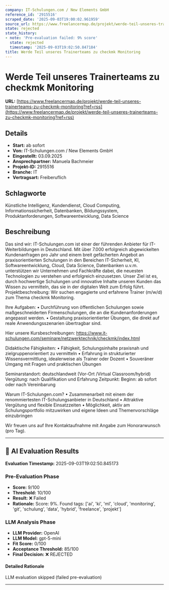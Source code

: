 ```yaml
---
company: IT-Schulungen.com / New Elements GmbH
reference_id: '2915516'
scraped_date: '2025-09-03T19:00:02.961959'
source_url: https://www.freelancermap.de/projekt/werde-teil-unseres-trainerteams-zu-checkmk-monitoring?ref=rss
state: rejected
state_history:
- note: 'Pre-evaluation failed: 9% score'
  state: rejected
  timestamp: '2025-09-03T19:02:50.847184'
title: Werde Teil unseres Trainerteams zu checkmk Monitoring
---
```



# Werde Teil unseres Trainerteams zu checkmk Monitoring
**URL:** [https://www.freelancermap.de/projekt/werde-teil-unseres-trainerteams-zu-checkmk-monitoring?ref=rss](https://www.freelancermap.de/projekt/werde-teil-unseres-trainerteams-zu-checkmk-monitoring?ref=rss)
## Details
- **Start:** ab sofort
- **Von:** IT-Schulungen.com / New Elements GmbH
- **Eingestellt:** 03.09.2025
- **Ansprechpartner:** Manuela Bachmeier
- **Projekt-ID:** 2915516
- **Branche:** IT
- **Vertragsart:** Freiberuflich

## Schlagworte
Künstliche Intelligenz, Kundendienst, Cloud Computing, Informationssicherheit, Datenbanken, Bildungssystem, Produktanforderungen, Softwareentwicklung, Data Science

## Beschreibung
Das sind wir:
IT-Schulungen.com ist einer der führenden Anbieter für IT-Weiterbildungen in Deutschland. Mit über 7.000 erfolgreich abgewickelten Kundenanfragen pro Jahr und einem breit gefächerten Angebot an praxisorientierten Schulungen in den Bereichen IT-Sicherheit, KI, Softwareentwicklung, Cloud, Data Science, Datenbanken u.v.m. unterstützen wir Unternehmen und Fachkräfte dabei, die neuesten Technologien zu verstehen und erfolgreich einzusetzen. Unser Ziel ist es, durch hochwertige Schulungen und innovative Inhalte unseren Kunden das Wissen zu vermitteln, das sie in der digitalen Welt zum Erfolg führt.
Projektbeschreibung:
Wir suchen engagierte und erfahrene Trainer (m/w/d) zum Thema checkmk Monitoring.

Ihre Aufgaben:
• Durchführung von öffentlichen Schulungen sowie maßgeschneiderten Firmenschulungen, die an die Kundenanforderungen angepasst werden.
• Gestaltung praxisorientierter Übungen, die direkt auf reale Anwendungsszenarien übertragbar sind.

Hier unsere Kursbeschreibungen:
https://www.it-schulungen.com/seminare/netzwerktechnik/checkmk/index.html

Didaktische Fähigkeiten:
• Fähigkeit, Schulungsinhalte praxisnah und zielgruppenorientiert zu vermitteln
• Erfahrung in strukturierter Wissensvermittlung, idealerweise als Trainer oder Dozent
• Souveräner Umgang mit Fragen und praktischen Übungen

Seminarstandort: deutschlandweit (Vor-Ort /Virtual Classroom/hybrid)
Vergütung: nach Qualifikation und Erfahrung
Zeitpunkt: Beginn: ab sofort oder nach Vereinbarung

Warum IT-Schulungen.com?
• Zusammenarbeit mit einem der renommiertesten IT-Schulungsanbieter in Deutschland
• Attraktive Vergütung und flexible Einsatzzeiten
• Möglichkeit, aktiv am Schulungsportfolio mitzuwirken und eigene Ideen und Themenvorschläge einzubringen

Wir freuen uns auf Ihre Kontaktaufnahme mit Angabe zum Honorarwunsch (pro Tag).

---

## 🤖 AI Evaluation Results

**Evaluation Timestamp:** 2025-09-03T19:02:50.845173

### Pre-Evaluation Phase
- **Score:** 9/100
- **Threshold:** 10/100
- **Result:** ❌ Failed
- **Rationale:** Score: 9%. Found tags: ['ai', 'ki', 'ml', 'cloud', 'monitoring', 'git', 'schulung', 'data', 'hybrid', 'freelance', 'projekt']

### LLM Analysis Phase
- **LLM Provider:** OpenAI
- **LLM Model:** gpt-5-mini
- **Fit Score:** 0/100
- **Acceptance Threshold:** 85/100
- **Final Decision:** ❌ REJECTED

#### Detailed Rationale
LLM evaluation skipped (failed pre-evaluation)

---
